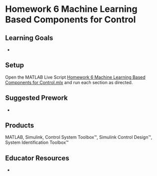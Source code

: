 # Homework 6 Machine Learning Based Components for Control




## Learning Goals
- 

## Setup
Open the MATLAB Live Script [Homework 6 Machine Learning Based Components for Control.mlx]() and run each section as directed. 

## Suggested Prework
-
## Products
MATLAB, Simulink, Control System Toolbox™, Simulink Control Design™, System Identification Toolbox™

## Educator Resources
-
